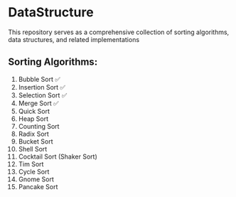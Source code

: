 # DataStructure
This repository serves as a comprehensive collection of sorting algorithms, data structures, and related implementations

## Sorting Algorithms:
1. Bubble Sort ✅
2. Insertion Sort ✅
3. Selection Sort ✅
4. Merge Sort ✅
5. Quick Sort
6. Heap Sort
7. Counting Sort
8. Radix Sort
9. Bucket Sort
10. Shell Sort
11. Cocktail Sort (Shaker Sort)
12. Tim Sort
13. Cycle Sort
14. Gnome Sort
15. Pancake Sort